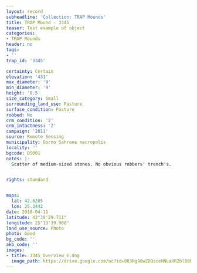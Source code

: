 ```yaml
---
layout: record
subheadline: 'Collection: TRAP Mounds'
title: TRAP Mound - 3345
teaser: Test example of object
categories:
- TRAP Mounds
header: no
tags:
- ''
trap_id: '3345'

certainty: Certain
elevation: '431'
max_diameter: '9'
min_diameter: '9'
height: '0.5'
size_category: Small
surrounding_land_use: Pasture
surface_condition: Pasture
robbed: No
crm_condition: '2'
crm_intactness: '2'
campaign: '2011'
source: Remote Sensing
municipality: Gorno Sahrane necropolis
locality: ''
bgcode: DS001
notes: |-
  Scatter of medium-sized stones. No obvious robbers' trench's.


rights: standard


maps:
  lat: 42.6285
  lon: 25.2442
date: 2018-04-11
latitude: 42°39'29.711"
longitude: 25°13'19.908"
land_use_source: Photo
photo: Good
bg_code: ''
akb_code: ''
images:
- title: 3345_Overview_E.dng
  image_path: https://drive.google.com/uc?id=0B3Rg88wZDQsceHNLaHRZbl80bEU
---
```


